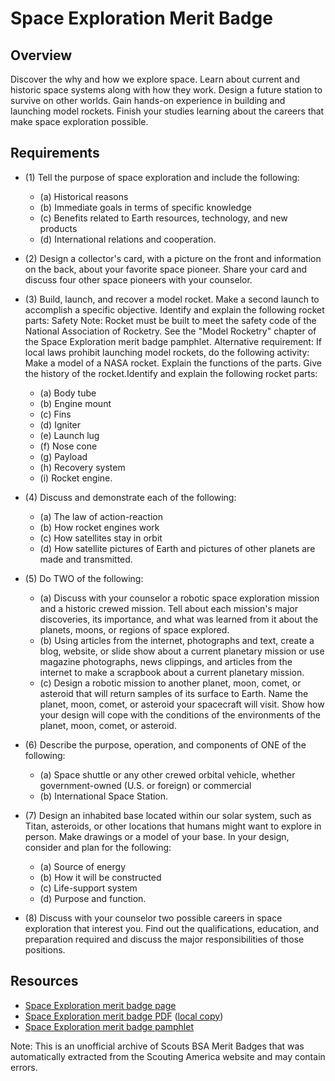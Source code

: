

# Space Exploration Merit Badge


## Overview



Discover the why and how we explore space. Learn about current and historic space systems along with how they work. Design a future station to survive on other worlds. Gain hands-on experience in building and launching model rockets. Finish your studies learning about the careers that make space exploration possible.

## Requirements

* (1) Tell the purpose of space exploration and include the following:
    * (a) Historical reasons
    * (b) Immediate goals in terms of specific knowledge
    * (c) Benefits related to Earth resources, technology, and new products
    * (d) International relations and cooperation.


* (2) Design a collector's card, with a picture on the front and information on the back, about your favorite space pioneer. Share your card and discuss four other space pioneers with your counselor.
* (3) Build, launch, and recover a model rocket. Make a second launch to accomplish a specific objective. Identify and explain the following rocket parts: Safety Note: Rocket must be built to meet the safety code of the National Association of Rocketry. See the "Model Rocketry" chapter of the Space Exploration merit badge pamphlet.   Alternative requirement: If local laws prohibit launching model rockets, do the following activity: Make a model of a NASA rocket. Explain the functions of the parts. Give the history of the rocket.Identify and explain the following rocket parts:
    * (a) Body tube
    * (b) Engine mount
    * (c) Fins
    * (d) Igniter
    * (e) Launch lug
    * (f) Nose cone
    * (g) Payload
    * (h) Recovery system
    * (i) Rocket engine.


* (4) Discuss and demonstrate each of the following:
    * (a) The law of action-reaction
    * (b) How rocket engines work
    * (c) How satellites stay in orbit
    * (d) How satellite pictures of Earth and pictures of other planets are made and transmitted.


* (5) Do TWO of the following:
    * (a) Discuss with your counselor a robotic space exploration mission and a historic crewed mission. Tell about each mission's major discoveries, its importance, and what was learned from it about the planets, moons, or regions of space explored.
    * (b) Using articles from the internet, photographs and text, create a blog, website, or slide show about a current planetary mission or use magazine photographs, news clippings, and articles from the internet to make a scrapbook about a current planetary mission.
    * (c) Design a robotic mission to another planet, moon, comet, or asteroid that will return samples of its surface to Earth. Name the planet, moon, comet, or asteroid your spacecraft will visit. Show how your design will cope with the conditions of the environments of the planet, moon, comet, or asteroid.


* (6) Describe the purpose, operation, and components of ONE of the following:
    * (a) Space shuttle or any other crewed orbital vehicle, whether government-owned (U.S. or foreign) or commercial
    * (b) International Space Station.


* (7) Design an inhabited base located within our solar system, such as Titan, asteroids, or other locations that humans might want to explore in person. Make drawings or a model of your base. In your design, consider and plan for the following:
    * (a) Source of energy
    * (b) How it will be constructed
    * (c) Life-support system
    * (d) Purpose and function.


* (8) Discuss with your counselor two possible careers in space exploration that interest you. Find out the qualifications, education, and preparation required and discuss the major responsibilities of those positions.


## Resources

- [Space Exploration merit badge page](https://www.scouting.org/merit-badges/space-exploration/)
- [Space Exploration merit badge PDF](https://filestore.scouting.org/filestore/Merit_Badge_ReqandRes/Pamphlets/Space%20Exploration_2025.pdf) ([local copy](files/space-exploration-merit-badge.pdf))
- [Space Exploration merit badge pamphlet](https://www.scoutshop.org/space-exploration-merit-badge-pamphlet-654567.html)

Note: This is an unofficial archive of Scouts BSA Merit Badges that was automatically extracted from the Scouting America website and may contain errors.